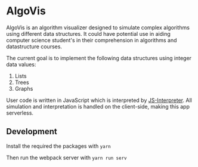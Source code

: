 # AlgoVis

AlgoVis is an algorithm visualizer designed to simulate complex algorithms using different data structures. It could have potential use in aiding computer science student's in their comprehension in algorithms and datastructure courses.

The current goal is to implement the following data structures using integer data values:

1. Lists
2. Trees
3. Graphs

User code is written in JavaScript which is interpreted by [JS-Interpreter](https://github.com/NeilFraser/JS-Interpreter). All simulation and interpretation is handled on the client-side, making this app serverless.

## Development

Install the required the packages with `yarn`

Then run the webpack server with `yarn run serv`